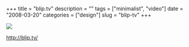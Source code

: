+++
title = "blip.tv"
description = ""
tags = ["minimalist", "video"]
date = "2008-03-20"
categories = ["design"]
slug = "blip-tv"
+++


 

  <div id="screens-thumbs" class="clearfix">
    <div class="txt-center" id="design-submission"><a href="http://blip.tv/"><img id='bluga-thumbnail-807' class='bluga-thumbnail large' src='//media.konigi.com/bluga/
wt47f278fea8b42_0.jpg'/></a></div>  
  </div>   
<p><a href="http://blip.tv/">http://blip.tv/</a></p>




